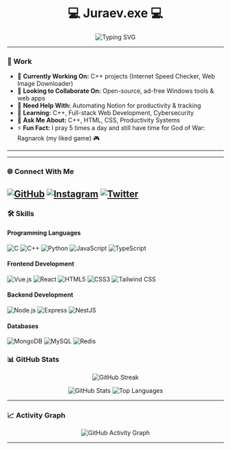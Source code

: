 <!-- Banner -->
<h1 align="center">💻 Juraev.exe 💻</h1>
<p align="center">
  <img src="https://readme-typing-svg.demolab.com?font=Fira+Code&size=24&duration=4000&pause=1000&color=00F7FF&center=true&vCenter=true&width=600&lines=Cybersecurity+Student+%7C+Web+Dev+Enthusiast;C%2B%2B+Problem+Solver+%7C+Productivity+Nerd;Loves+RPG+Games+%26+Building+Cool+Tools" alt="Typing SVG" />
</p>

---

### 💼 Work
- 🔭 **Currently Working On:** C++ projects (Internet Speed Checker, Web Image Downloader)
- 👯 **Looking to Collaborate On:** Open-source, ad-free Windows tools & web apps
- 🤝 **Need Help With:** Automating Notion for productivity & tracking
- 🌱 **Learning:** C++, Full-stack Web Development, Cybersecurity
- 💬 **Ask Me About:** C++, HTML, CSS, Productivity Systems
- ⚡ **Fun Fact:** I pray 5 times a day and still have time for God of War: Ragnarok (my liked game) 🎮


---
---

### 🌐 Connect With Me
[![GitHub](https://img.shields.io/badge/-GitHub-181717?logo=github)](https://github.com/juraev-exe)
[![Instagram](https://img.shields.io/badge/-Instagram-E4405F?logo=instagram)](https://instagram.com/juraev.exe)
[![Twitter](https://img.shields.io/badge/-Twitter-1DA1F2?logo=twitter)](https://twitter.com/YOUR_TWITTER)  
---
### 🛠️ Skills

#### Programming Languages
![C](https://img.shields.io/badge/-C-A8B9CC?logo=c&logoColor=white)
![C++](https://img.shields.io/badge/-C++-00599C?logo=c%2B%2B&logoColor=white)
![Python](https://img.shields.io/badge/-Python-3776AB?logo=python&logoColor=white)
![JavaScript](https://img.shields.io/badge/-JavaScript-F7DF1E?logo=javascript&logoColor=black)
![TypeScript](https://img.shields.io/badge/-TypeScript-3178C6?logo=typescript&logoColor=white)

#### Frontend Development
![Vue.js](https://img.shields.io/badge/-Vue.js-4FC08D?logo=vue.js&logoColor=white)
![React](https://img.shields.io/badge/-React-61DAFB?logo=react&logoColor=black)
![HTML5](https://img.shields.io/badge/-HTML5-E34F26?logo=html5&logoColor=white)
![CSS3](https://img.shields.io/badge/-CSS3-1572B6?logo=css3&logoColor=white)
![Tailwind CSS](https://img.shields.io/badge/-Tailwind_CSS-06B6D4?logo=tailwind-css&logoColor=white)

#### Backend Development
![Node.js](https://img.shields.io/badge/-Node.js-339933?logo=node.js&logoColor=white)
![Express](https://img.shields.io/badge/-Express-000000?logo=express&logoColor=white)
![NestJS](https://img.shields.io/badge/-NestJS-E0234E?logo=nestjs&logoColor=white)

#### Databases
![MongoDB](https://img.shields.io/badge/-MongoDB-47A248?logo=mongodb&logoColor=white)
![MySQL](https://img.shields.io/badge/-MySQL-4479A1?logo=mysql&logoColor=white)
![Redis](https://img.shields.io/badge/-Redis-DC382D?logo=redis&logoColor=white)



### 📊 GitHub Stats

<p align="center">
  <img src="https://github-readme-streak-stats.herokuapp.com/?user=juraev-exe&theme=tokyonight&hide_border=true" alt="GitHub Streak" />
</p>

<p align="center">
  <img src="https://github-readme-stats.vercel.app/api?username=juraev-exe&show_icons=true&theme=tokyonight&hide_border=true" alt="GitHub Stats" />
  <img src="https://github-readme-stats.vercel.app/api/top-langs/?username=juraev-exe&layout=compact&theme=tokyonight&hide_border=true" alt="Top Languages" />
</p>

---

### 📈 Activity Graph
<p align="center">
  <img src="https://github-readme-activity-graph.vercel.app/graph?username=juraev-exe&theme=tokyo-night&hide_border=true" alt="GitHub Activity Graph" />
</p>

---


   


